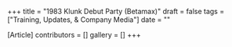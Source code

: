 +++
title = "1983 Klunk Debut Party (Betamax)"
draft = false
tags = ["Training, Updates, & Company Media"]
date = ""

[Article]
contributors = []
gallery = []
+++